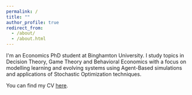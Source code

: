 ```yaml
---
permalink: /
title: ""
author_profile: true
redirect_from: 
  - /about/
  - /about.html
---
```


I'm an Economics PhD student at Binghamton University. I study topics in Decision Theory, Game Theory and Behavioral Economics with a focus on modelling learning and evolving systems using Agent-Based simulations and applications of Stochastic Optimization techniques.

You can find my CV [here](https://chriszosh1.github.io/files/cv.pdf).